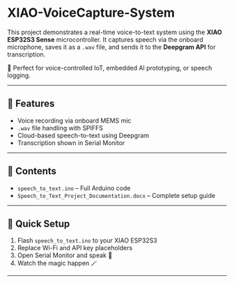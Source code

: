 # XIAO-VoiceCapture-System


This project demonstrates a real-time voice-to-text system using the **XIAO ESP32S3 Sense** microcontroller. It captures speech via the onboard microphone, saves it as a `.wav` file, and sends it to the **Deepgram API** for transcription.

🧠 Perfect for voice-controlled IoT, embedded AI prototyping, or speech logging.

---

## 🔧 Features

- Voice recording via onboard MEMS mic  
- `.wav` file handling with SPIFFS  
- Cloud-based speech-to-text using Deepgram  
- Transcription shown in Serial Monitor  

---

## 📁 Contents

- `speech_to_text.ino` – Full Arduino code  
- `Speech_to_Text_Project_Documentation.docx` – Complete setup guide

---

## 🚀 Quick Setup

1. Flash `speech_to_text.ino` to your XIAO ESP32S3  
2. Replace Wi-Fi and API key placeholders  
3. Open Serial Monitor and speak 🎤  
4. Watch the magic happen 🪄


---

